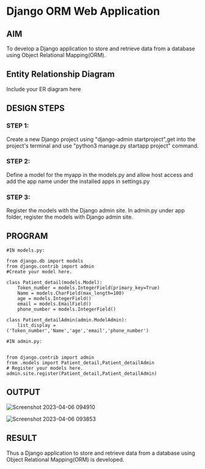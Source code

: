# Django ORM Web Application

## AIM
To develop a Django application to store and retrieve data from a database using Object Relational Mapping(ORM).

## Entity Relationship Diagram

Include your ER diagram here

## DESIGN STEPS

### STEP 1:
Create a new Django project using "django-admin startproject",get into the project's terminal and use "python3 manage.py startapp project" command.

### STEP 2:
Define a model for the myapp in the models.py and allow host access and add the app name under the installed apps in settings.py 

### STEP 3:
Register the models with the Django admin site. In admin.py under app folder, register the models with Django admin site.

## PROGRAM
```
#IN models.py:

from django.db import models
from django.contrib import admin
#Create your model here.

class Patient_detail(models.Model):
    Token_number = models.IntegerField(primary_key=True)
    Name = models.CharField(max_length=100)
    age = models.IntegerField()
    email = models.EmailField()
    phone_number = models.IntegerField()

class Patient_detailAdmin(admin.ModelAdmin):
    list_display = ('Token_number','Name','age','email','phone_number')
    
#IN admin.py:


from django.contrib import admin
from .models import Patient_detail,Patient_detailAdmin
# Register your models here.
admin.site.register(Patient_detail,Patient_detailAdmin)
```

## OUTPUT

![Screenshot 2023-04-06 094910](https://user-images.githubusercontent.com/120115840/230271098-3ecef67c-0476-4f5e-b94c-84725b7fc267.png)

![Screenshot 2023-04-06 093853](https://user-images.githubusercontent.com/120115840/230270756-defd3384-ad25-4879-b0f9-44e58189a068.png)

## RESULT
Thus a Django application to store and retrieve data from a database using Object Relational Mapping(ORM) is developed.
